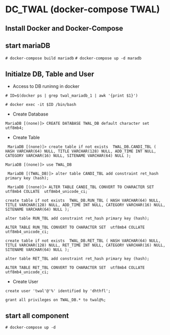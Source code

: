 DC_TWAL (docker-compose TWAL)
=============================

Install Docker and Docker-Compose 
---------------------------------

start mariaDB
-------------
``` # docker-compose build mariadb ```
``` # docker-compose up -d maradb ```

Initialze DB, Table and User
----------------------------

* Access to DB runinng in docker 

``` # ID=$(docker ps | grep twal_mariadb_1 | awk '{print $1}') ```

``` # docker exec -it $ID /bin/bash ```

* Create Database 

``` MariaDB [(none)]> CREATE DATABASE TWAL_DB default character set utf8mb4; ```

* Create Table

``` MariaDB [(none)]> create table if not exists  TWAL_DB.CANDI_TBL ( HASH VARCHAR(64) NULL, TITLE VARCHAR(128) NULL, ADD_TIME INT NULL, CATEGORY VARCHAR(16) NULL, SITENAME VARCHAR(64) NULL );```

``` MariaDB [(none)]> use TWAL_DB ```

``` MariaDB [(TWAL_DB)]> alter table CANDI_TBL add constraint ret_hash primary key (hash);```

``` MariaDB [(none)]> ALTER TABLE CANDI_TBL CONVERT TO CHARACTER SET  utf8mb4 COLLATE  utf8mb4_unicode_ci;```

```create table if not exists  TWAL_DB.RUN_TBL ( HASH VARCHAR(64) NULL, TITLE VARCHAR(128) NULL, ADD_TIME INT NULL, CATEGORY VARCHAR(16) NULL, SITENAME VARCHAR(64) NULL );```

```alter table RUN_TBL add constraint ret_hash primary key (hash);```

```ALTER TABLE RUN_TBL CONVERT TO CHARACTER SET  utf8mb4 COLLATE  utf8mb4_unicode_ci;```

```create table if not exists  TWAL_DB.RET_TBL ( HASH VARCHAR(64) NULL, TITLE VARCHAR(128) NULL, RET_TIME INT NULL, CATEGORY VARCHAR(16) NULL, SITENAME VARCHAR(64) NULL );```

```alter table RET_TBL add constraint ret_hash primary key (hash);```

```ALTER TABLE RET_TBL CONVERT TO CHARACTER SET  utf8mb4 COLLATE  utf8mb4_unicode_ci;```


* Create User 

``` create user 'twal'@'%' identified by 'dhthfl'; ```

``` grant all privileges on TWAL_DB.* to twal@%; ```


start all component
-------------------

``` # docker-compose up -d ```

